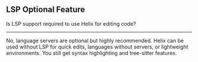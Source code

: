 ## LSP Optional Feature

Is LSP support required to use Helix for editing code?

---

No, language servers are optional but highly recommended. Helix can be used without LSP for quick edits, languages without servers, or lightweight environments. You still get syntax highlighting and tree-sitter features.

